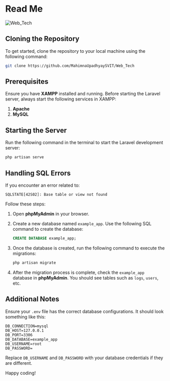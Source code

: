 # Read Me

![Web_Tech](https://socialify.git.ci/MahimnaUpadhyaySVIT/Web_Tech/image?language=1&name=1&owner=1&theme=Light)

## Cloning the Repository
To get started, clone the repository to your local machine using the following command:

```bash
git clone https://github.com/MahimnaUpadhyaySVIT/Web_Tech
```

## Prerequisites
Ensure you have **XAMPP** installed and running. Before starting the Laravel server, always start the following services in XAMPP:

1. **Apache**
2. **MySQL**

## Starting the Server
Run the following command in the terminal to start the Laravel development server:

```bash
php artisan serve
```

## Handling SQL Errors
If you encounter an error related to:

```
SQLSTATE[42S02]: Base table or view not found
```

Follow these steps:

1. Open **phpMyAdmin** in your browser.
2. Create a new database named `example_app`. Use the following SQL command to create the database:

   ```sql
   CREATE DATABASE example_app;
   ```

3. Once the database is created, run the following command to execute the migrations:

   ```bash
   php artisan migrate
   ```

4. After the migration process is complete, check the `example_app` database in **phpMyAdmin**. You should see tables such as `logs`, `users`, etc.

## Additional Notes
Ensure your `.env` file has the correct database configurations. It should look something like this:

```
DB_CONNECTION=mysql
DB_HOST=127.0.0.1
DB_PORT=3306
DB_DATABASE=example_app
DB_USERNAME=root
DB_PASSWORD=
```

Replace `DB_USERNAME` and `DB_PASSWORD` with your database credentials if they are different.

Happy coding!
